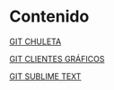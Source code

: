# Contenido

[GIT CHULETA](GIT_CHULETA.md)

[GIT CLIENTES GRÁFICOS](GIT_CLIENTES_GRÁFICOS.md)

[GIT SUBLIME TEXT](GIT_SUBLIME_TEXT.md)



